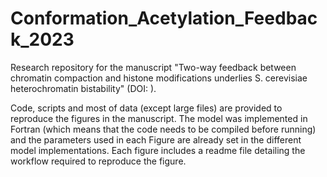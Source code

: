 # Conformation_Acetylation_Feedback_2023
Research repository for the manuscript "Two-way feedback between chromatin compaction and histone modifications underlies S. cerevisiae heterochromatin bistability" (DOI: ).

Code, scripts and most of data (except large files) are provided  to reproduce the figures in the manuscript. The model was implemented in Fortran (which means that the code needs to be compiled before running) and the parameters used in each Figure are already set in the different model implementations. Each figure includes a readme file detailing the workflow required to reproduce the figure.
